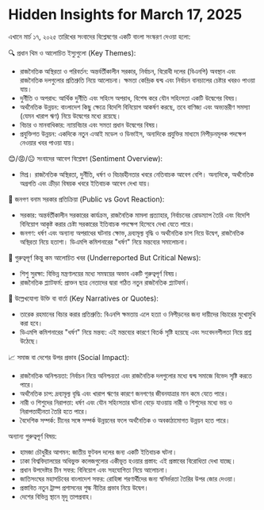 # Hidden Insights for March 17, 2025

এখানে মার্চ ১৭, ২০২৫ তারিখের সংবাদের বিশ্লেষণের একটি বাংলা সংস্করণ দেওয়া হলো:

🔍 প্রধান থিম ও আলোচিত ইস্যুগুলো (Key Themes):

*   রাজনৈতিক অস্থিরতা ও পরিবর্তন: অন্তর্বর্তীকালীন সরকার, নির্বাচন, বিরোধী দলের (বিএনপি) অবস্থান এবং রাজনৈতিক দলগুলোর প্রতিশ্রুতি নিয়ে আলোচনা। ক্ষমতা কেন্দ্রিক দ্বন্দ্ব এবং নির্বাচন বানচালের চেষ্টার খবরও পাওয়া যায়।
*   দুর্নীতি ও অপরাধ: আর্থিক দুর্নীতি এবং সহিংস অপরাধ, বিশেষ করে যৌন সহিংসতা একটি উদ্বেগের বিষয়।
*   অর্থনৈতিক উন্নয়ন: বাংলাদেশ কিছু ক্ষেত্রে বিদেশি বিনিয়োগ আকর্ষণ করছে, তবে বাণিজ্য এবং অভ্যন্তরীণ সমস্যা (যেমন খারাপ ঋণ) নিয়ে উদ্বেগের মধ্যে রয়েছে।
*   বিচার ও মানবাধিকার: ন্যায়বিচার এবং সমতা প্রধান উদ্বেগের বিষয়।
*   প্রযুক্তিগত উন্নয়ন: একদিকে নতুন এআই মডেল ও ডিভাইস, অন্যদিকে প্রযুক্তির মাধ্যমে নিপীড়নমূলক পদক্ষেপ নেওয়ার খবর পাওয়া যায়।

😊/😡/😐 সংবাদের আবেগ বিশ্লেষণ (Sentiment Overview):

*   মিশ্র। রাজনৈতিক অস্থিরতা, দুর্নীতি, ধর্ষণ ও বিচারহীনতার খবরে নেতিবাচক আবেগ বেশি। অন্যদিকে, অর্থনৈতিক অগ্রগতি এবং ক্রীড়া বিষয়ক খবরে ইতিবাচক আবেগ দেখা যায়।

📢 জনগণ বনাম সরকার প্রতিক্রিয়া (Public vs Govt Reaction):

*   সরকার: অন্তর্বর্তীকালীন সরকারের কার্যক্রম, রাজনৈতিক মামলা প্রত্যাহার, নির্বাচনের রোডম্যাপ তৈরি এবং বিদেশি বিনিয়োগ আকৃষ্ট করার চেষ্টা সরকারের ইতিবাচক পদক্ষেপ হিসেবে দেখা যেতে পারে।
*   জনগণ: ধর্ষণ এবং অন্যান্য অপরাধের ঘটনায় ক্ষোভ, দ্রব্যমূল্য বৃদ্ধি ও অর্থনৈতিক চাপ নিয়ে উদ্বেগ, রাজনৈতিক অস্থিরতা নিয়ে হতাশা। ডিএমপি কমিশনারের "ধর্ষণ" নিয়ে মন্তব্যের সমালোচনা।

🧠 গুরুত্বপূর্ণ কিন্তু কম আলোচিত খবর (Underreported But Critical News):

*   শিশু সুরক্ষা: বিভিন্ন মন্ত্রণালয়ের মধ্যে সমন্বয়ের অভাব একটি গুরুত্বপূর্ণ বিষয়।
*   রাজনৈতিক প্ল্যাটফর্ম: প্রাক্তন ছাত্র নেতাদের দ্বারা গঠিত নতুন রাজনৈতিক প্ল্যাটফর্ম।

💬 উল্লেখযোগ্য উক্তি বা বার্তা (Key Narratives or Quotes):

*   তারেক রহমানের বিচার করার প্রতিশ্রুতি: বিএনপি ক্ষমতায় এলে হত্যা ও নিপীড়নের জন্য দায়ীদের বিচারের মুখোমুখি করা হবে।
*   ডিএমপি কমিশনারের "ধর্ষণ" নিয়ে মন্তব্য: এই মন্তব্যের কারণে বিতর্ক সৃষ্টি হয়েছে এবং সংবেদনশীলতা নিয়ে প্রশ্ন উঠেছে।

📈 সমাজ বা দেশের উপর প্রভাব (Social Impact):

*   রাজনৈতিক অনিশ্চয়তা: নির্বাচন নিয়ে অনিশ্চয়তা এবং রাজনৈতিক দলগুলোর মধ্যে দ্বন্দ্ব সমাজে বিভেদ সৃষ্টি করতে পারে।
*   অর্থনৈতিক চাপ: দ্রব্যমূল্য বৃদ্ধি এবং খারাপ ঋণের কারণে জনগণের জীবনযাত্রার মান কমে যেতে পারে।
*   নারী ও শিশুদের নিরাপত্তা: ধর্ষণ এবং যৌন সহিংসতার ঘটনা বেড়ে যাওয়ায় নারী ও শিশুদের মধ্যে ভয় ও নিরাপত্তাহীনতা তৈরি হতে পারে।
*   বৈদেশিক সম্পর্ক: চীনের সঙ্গে সম্পর্ক উন্নয়নের ফলে অর্থনৈতিক ও অবকাঠামোগত উন্নয়ন হতে পারে।

অন্যান্য গুরুত্বপূর্ণ বিষয়:

*   হামজা চৌধুরীর আগমন: জাতীয় ফুটবল দলের জন্য একটি ইতিবাচক ঘটনা।
*   ঢাকা বিশ্ববিদ্যালয়ের অধিভুক্ত কলেজগুলোর একীভূত হওয়ার প্রস্তাব: এই প্রস্তাবের বিরোধিতা দেখা যাচ্ছে।
*   প্রধান উপদেষ্টার চীন সফর: বিনিয়োগ এবং সহযোগিতা নিয়ে আলোচনা।
*   জাতিসংঘের মহাসচিবের বাংলাদেশ সফর: রোহিঙ্গা শরণার্থীদের জন্য স্বনির্ভরতা তৈরির উপর জোর দেওয়া।
*   প্রস্তাবিত নতুন ট্রাম্প প্রশাসনের শুল্ক নীতির প্রভাব নিয়ে উদ্বেগ।
*   দেশের বিভিন্ন স্থানে মৃদু তাপপ্রবাহ।
